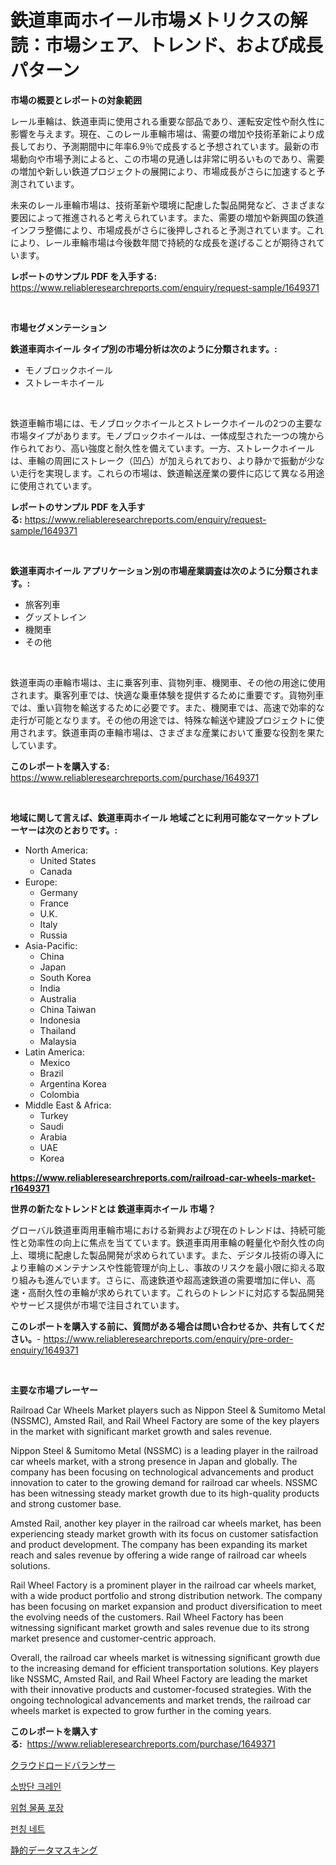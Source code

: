 <p><h1>鉄道車両ホイール市場メトリクスの解読：市場シェア、トレンド、および成長パターン</h1></p><p><strong>市場の概要とレポートの対象範囲</strong></p>
<p><p>レール車輪は、鉄道車両に使用される重要な部品であり、運転安定性や耐久性に影響を与えます。現在、このレール車輪市場は、需要の増加や技術革新により成長しており、予測期間中に年率6.9％で成長すると予想されています。最新の市場動向や市場予測によると、この市場の見通しは非常に明るいものであり、需要の増加や新しい鉄道プロジェクトの展開により、市場成長がさらに加速すると予測されています。</p><p>未来のレール車輪市場は、技術革新や環境に配慮した製品開発など、さまざまな要因によって推進されると考えられています。また、需要の増加や新興国の鉄道インフラ整備により、市場成長がさらに後押しされると予測されています。これにより、レール車輪市場は今後数年間で持続的な成長を遂げることが期待されています。</p></p>
<p><strong>レポートのサンプル PDF を入手する:</strong> <a href="https://www.reliableresearchreports.com/enquiry/request-sample/1649371">https://www.reliableresearchreports.com/enquiry/request-sample/1649371</a></p>
<p>&nbsp;</p>
<p><strong>市場セグメンテーション</strong></p>
<p><strong>鉄道車両ホイール タイプ別の市場分析は次のように分類されます。:</strong></p>
<p><ul><li>モノブロックホイール</li><li>ストレーキホイール</li></ul></p>
<p>&nbsp;</p>
<p><p>鉄道車輪市場には、モノブロックホイールとストレークホイールの2つの主要な市場タイプがあります。モノブロックホイールは、一体成型された一つの塊から作られており、高い強度と耐久性を備えています。一方、ストレークホイールは、車輪の周囲にストレーク（凹凸）が加えられており、より静かで振動が少ない走行を実現します。これらの市場は、鉄道輸送産業の要件に応じて異なる用途に使用されています。</p></p>
<p><strong>レポートのサンプル PDF を入手する:</strong>&nbsp;<a href="https://www.reliableresearchreports.com/enquiry/request-sample/1649371">https://www.reliableresearchreports.com/enquiry/request-sample/1649371</a></p>
<p>&nbsp;</p>
<p><strong> 鉄道車両ホイール アプリケーション別の市場産業調査は次のように分類されます。:</strong></p>
<p><ul><li>旅客列車</li><li>グッズトレイン</li><li>機関車</li><li>その他</li></ul></p>
<p>&nbsp;</p>
<p><p>鉄道車両の車輪市場は、主に乗客列車、貨物列車、機関車、その他の用途に使用されます。乗客列車では、快適な乗車体験を提供するために重要です。貨物列車では、重い貨物を輸送するために必要です。また、機関車では、高速で効率的な走行が可能となります。その他の用途では、特殊な輸送や建設プロジェクトに使用されます。鉄道車両の車輪市場は、さまざまな産業において重要な役割を果たしています。</p></p>
<p><strong>このレポートを購入する:</strong>&nbsp; <a href="https://www.reliableresearchreports.com/purchase/1649371">https://www.reliableresearchreports.com/purchase/1649371</a></p>
<p>&nbsp;</p>
<p><strong>地域に関して言えば、鉄道車両ホイール 地域ごとに利用可能なマーケットプレーヤーは次のとおりです。:</strong></p>
<p><ul>
    <li>
        North America:
        <ul>
            <li>United States</li>
            <li>Canada</li>
        </ul>
    </li>
    <li>
        Europe:
        <ul>
            <li>Germany</li>
            <li>France</li>
            <li>U.K.</li>
            <li>Italy</li>
            <li>Russia</li>
        </ul>
    </li>
    <li>
        Asia-Pacific:
        <ul>
            <li>China</li>
            <li>Japan</li>
            <li>South Korea</li>
            <li>India</li>
            <li>Australia</li>
            <li>China Taiwan</li>
            <li>Indonesia</li>
            <li>Thailand</li>
            <li>Malaysia</li>
        </ul>
    </li>
    <li>
        Latin America:
        <ul>
            <li>Mexico</li>
            <li>Brazil</li>
            <li>Argentina Korea</li>
            <li>Colombia</li>
        </ul>
    </li>
    <li>
        Middle East & Africa:
        <ul>
            <li>Turkey</li>
            <li>Saudi</li>
            <li>Arabia</li>
            <li>UAE</li>
            <li>Korea</li>
        </ul>
    </li>
    </ul></p>
<p><strong><a href="https://www.reliableresearchreports.com/railroad-car-wheels-market-r1649371">https://www.reliableresearchreports.com/railroad-car-wheels-market-r1649371</a></strong>&nbsp;</p>
<p><strong>世界の新たなトレンドとは 鉄道車両ホイール 市場？</strong></p>
<p><p>グローバル鉄道車両用車輪市場における新興および現在のトレンドは、持続可能性と効率性の向上に焦点を当てています。鉄道車両用車輪の軽量化や耐久性の向上、環境に配慮した製品開発が求められています。また、デジタル技術の導入により車輪のメンテナンスや性能管理が向上し、事故のリスクを最小限に抑える取り組みも進んでいます。さらに、高速鉄道や超高速鉄道の需要増加に伴い、高速・高耐久性の車輪が求められています。これらのトレンドに対応する製品開発やサービス提供が市場で注目されています。</p></p>
<p><strong>このレポートを購入する前に、質問がある場合は問い合わせるか、共有してください。</strong>- <a href="https://www.reliableresearchreports.com/enquiry/pre-order-enquiry/1649371">https://www.reliableresearchreports.com/enquiry/pre-order-enquiry/1649371</a></p>
<p>&nbsp;</p>
<p><strong>主要な市場プレーヤー</strong></p>
<p><p>Railroad Car Wheels Market players such as Nippon Steel & Sumitomo Metal (NSSMC), Amsted Rail, and Rail Wheel Factory are some of the key players in the market with significant market growth and sales revenue.</p><p>Nippon Steel & Sumitomo Metal (NSSMC) is a leading player in the railroad car wheels market, with a strong presence in Japan and globally. The company has been focusing on technological advancements and product innovation to cater to the growing demand for railroad car wheels. NSSMC has been witnessing steady market growth due to its high-quality products and strong customer base.</p><p>Amsted Rail, another key player in the railroad car wheels market, has been experiencing steady market growth with its focus on customer satisfaction and product development. The company has been expanding its market reach and sales revenue by offering a wide range of railroad car wheels solutions.</p><p>Rail Wheel Factory is a prominent player in the railroad car wheels market, with a wide product portfolio and strong distribution network. The company has been focusing on market expansion and product diversification to meet the evolving needs of the customers. Rail Wheel Factory has been witnessing significant market growth and sales revenue due to its strong market presence and customer-centric approach.</p><p>Overall, the railroad car wheels market is witnessing significant growth due to the increasing demand for efficient transportation solutions. Key players like NSSMC, Amsted Rail, and Rail Wheel Factory are leading the market with their innovative products and customer-focused strategies. With the ongoing technological advancements and market trends, the railroad car wheels market is expected to grow further in the coming years.</p></p>
<p><strong>このレポートを購入する:</strong>&nbsp;&nbsp;<a href="https://www.reliableresearchreports.com/purchase/1649371">https://www.reliableresearchreports.com/purchase/1649371</a></p>
<p><p><a href="https://medium.com/@joanne.scott9078/%E3%82%AF%E3%83%A9%E3%82%A6%E3%83%89%E3%83%AD%E3%83%BC%E3%83%89%E3%83%90%E3%83%A9%E3%83%B3%E3%82%B5%E3%83%BC%E5%B8%82%E5%A0%B4-2031%E5%B9%B4%E3%81%BE%E3%81%A7%E3%81%AE%E6%88%90%E5%8A%9F%E3%81%97%E3%81%9F%E3%83%93%E3%82%B8%E3%83%8D%E3%82%B9%E6%88%A6%E7%95%A5%E3%81%AE%E9%8D%B5-da1b13cc464a">クラウドロードバランサー</a></p><p><a href="https://medium.com/@josefarice/%EC%86%8C%EB%B0%A9-%EB%8C%80%ED%98%95-%ED%81%AC%EB%A0%88%EC%9D%B8-%EC%8B%9C%EC%9E%A5-%EB%B6%84%EC%84%9D-%EA%B7%B8%EC%9D%98-cagr-%EC%8B%9C%EC%9E%A5-%EC%84%B8%EB%B6%84%ED%99%94-%EB%B0%8F-%EC%84%B8%EA%B3%84-%EC%82%B0%EC%97%85-%EA%B0%9C%EC%9A%94-aa3b6f0061f2">소방단 크레인</a></p><p><a href="https://medium.com/@earnesteidenreichja/%EC%9C%84%ED%97%98%EB%AC%BC-%ED%8F%AC%EC%9E%A5-%EC%8B%9C%EC%9E%A5-%EB%8F%99%ED%96%A5-%EB%B0%8F-%EC%8B%9C%EC%9E%A5-%EB%B6%84%EC%84%9D%EC%9D%80-2024-2031%EB%85%84-%EA%B8%B0%EA%B0%84%EC%97%90-%EB%8C%80%ED%95%B4-%EC%98%88%EC%B8%A1%EB%90%98%EC%97%88%EC%8A%B5%EB%8B%88%EB%8B%A4-9c5f3ba74f6e">위험 물품 포장</a></p><p><a href="https://github.com/iansanftyord09878/Market-Research-Report-List-1/blob/main/796238226073.md">펀칭 네트</a></p><p><a href="https://medium.com/@davidowell8/%E9%9D%99%E7%9A%84%E3%83%87%E3%83%BC%E3%82%BF%E3%83%9E%E3%82%B9%E3%82%AD%E3%83%B3%E3%82%B0%E5%B8%82%E5%A0%B4%E3%81%AF-%E5%B8%82%E5%A0%B4%E3%82%B7%E3%82%A7%E3%82%A2-%E5%B8%82%E5%A0%B4%E5%8B%95%E5%90%91-%E3%81%8A%E3%82%88%E3%81%B3%E5%B8%82%E5%A0%B4%E6%88%90%E9%95%B7%E3%81%AB%E9%96%A2%E3%81%99%E3%82%8B%E6%83%85%E5%A0%B1%E3%82%92%E6%8F%90%E4%BE%9B%E3%81%97%E3%81%BE%E3%81%99-183567dabd06">静的データマスキング</a></p></p>